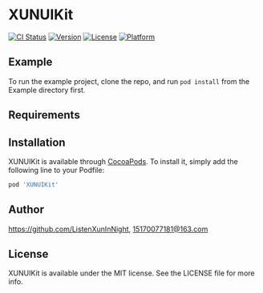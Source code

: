 # XUNUIKit

[![CI Status](https://img.shields.io/travis/https://github.com/ListenXunInNight/XUNUIKit.svg?style=flat)](https://travis-ci.org/https://github.com/ListenXunInNight/XUNUIKit)
[![Version](https://img.shields.io/cocoapods/v/XUNUIKit.svg?style=flat)](https://cocoapods.org/pods/XUNUIKit)
[![License](https://img.shields.io/cocoapods/l/XUNUIKit.svg?style=flat)](https://cocoapods.org/pods/XUNUIKit)
[![Platform](https://img.shields.io/cocoapods/p/XUNUIKit.svg?style=flat)](https://cocoapods.org/pods/XUNUIKit)

## Example

To run the example project, clone the repo, and run `pod install` from the Example directory first.

## Requirements

## Installation

XUNUIKit is available through [CocoaPods](https://cocoapods.org). To install
it, simply add the following line to your Podfile:

```ruby
pod 'XUNUIKit'
```

## Author

https://github.com/ListenXunInNight, 15170077181@163.com

## License

XUNUIKit is available under the MIT license. See the LICENSE file for more info.
